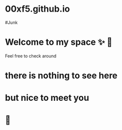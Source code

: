 # 00xf5.github.io
#Junk
#
# Welcome to my space ✨️  🍻 
Feel free to check around 
# there is nothing to see here 
# but nice to meet you 
# 👀 
